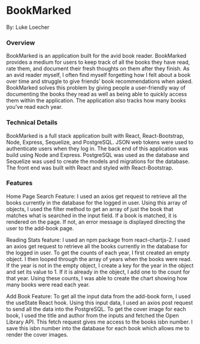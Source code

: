 # BookMarked

By: Luke Loecher

### Overview

BookMarked is an application built for the avid book reader. BookMarked provides a medium for users to keep track of all the books they have read, rate them, and document their fresh thoughts on them after they finish. As an avid reader myself, I often find myself forgetting how I felt about a book over time and struggle to give friends’ book recommendations when asked. BookMarked solves this problem by giving people a user-friendly way of documenting the books they read as well as being able to quickly access them within the application. The application also tracks how many books you’ve read each year.

### Technical Details

BookMarked is a full stack application built with React, React-Bootstrap, Node, Express, Sequelize, and PostgreSQL. JSON web tokens were used to authenticate users when they log in.
The back end of this application was build using Node and Express. PostgreSQL was used as the database and Sequelize was used to create the models and migrations for the database. The front end was built with React and styled with React-Bootstrap.

### Features

Home Page Search Feature: I used an axios get request to retrieve all the books currently in the database for the logged in user. Using this array of objects, I used the filter method to get an array of just the book that matches what is searched in the input field. If a book is matched, it is rendered on the page. If not, an error message is displayed directing the user to the add-book page.

Reading Stats feature: I used an npm package from react-chartjs-2. I used an axios get request to retrieve all the books currently in the database for the logged in user. To get the counts of each year, I first created an empty object. I then looped through the array of years when the books were read. If the year is not in the empty object, I create a key for the year in the object and set its value to 1. If it is already in the object, I add one to the count for that year. Using these counts, I was able to create the chart showing how many books were read each year.

Add Book Feature: To get all the input data from the add-book form, I used the useState React hook. Using this input data, I used an axios post request to send all the data into the PostgreSQL. To get the cover image for each book, I used the title and author from the inputs and fetched the Open Library API. This fetch request gives me access to the books isbn number. I save this isbn number into the database for each book which allows me to render the cover images.
